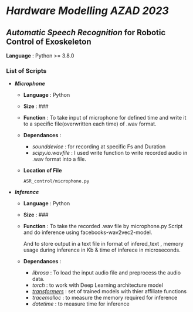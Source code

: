# ***Hardware Modelling AZAD 2023***

## ***Automatic Speech Recognition*** for Robotic Control of Exoskeleton 

**Language** : Python >= 3.8.0

### List of Scripts 

- ***Microphone***
    - **Language** : Python
    - **Size**     : ###
    - **Function** : To take input of microphone for defined time and write it to a specific file(overwritten each time) of .wav format.
    - **Dependances** :
        - *sounddevice* : for recording at specific Fs and  Duration
        - *scipy.io.wavfile* : I used write function to write recorded audio in .wav format into a file.

    - **Location of File**
        ```
        ASR_control/microphone.py
        ```
- ***Inference***
    - **Language** : Python
    - **Size** : ###
    - **Function** : To take the recorded .wav file by microphone.py Script and do inference using facebooks-wav2vec2-model.

        And to store output in a text file in format of infered_text , memory usage during inference in Kb & time of inferece in microseconds.
    - **Dependances** :
        - *librosa* : To load the input audio file and preprocess the audio data.
        - *torch* : to work with Deep Learning architecture model 
        - [*transformers*](https://github.com/huggingface/transformers) : set of trained models with thier affiliate functions 
        - *tracemalloc* : to measure the memory required for inference 
        - *datetime* : to measure time for inference 
